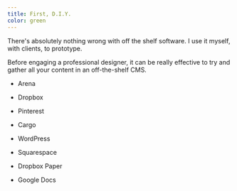 ```yaml
---
title: First, D.I.Y.
color: green
---
```


There's absolutely nothing wrong with off the shelf software. I use it myself, with clients, to prototype.

Before engaging a professional designer, it can be really effective to try and gather all your content in an off-the-shelf CMS.

- Arena
- Dropbox
- Pinterest

- Cargo
- WordPress
- Squarespace
- Dropbox Paper
- Google Docs
